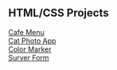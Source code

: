 ## HTML/CSS Projects

<a href="https://sutharmahendra.github.io/FCC-HTML-CSS/cafemenu/index.html">Cafe Menu</a>
<br>
<a href="https://github.com/SutharMahendra/FCC-HTML-CSS/commit/e784e119d3cb0d7030f2fcda7ae4bad3c2b87f98">Cat Photo App</a>
<br>
<a href="https://github.com/SutharMahendra/FCC-HTML-CSS/commit/462de383de3bed9552dcc6d447a214b816e23de2">Color Marker</a>
<br>
<a href="https://github.com/SutharMahendra/FCC-HTML-CSS/commit/af8f53f1f1eb6b0bcc045ee76559888f5c618ba0">Surver Form</a>